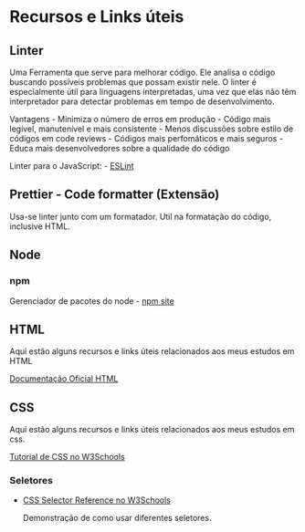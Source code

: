 # Recursos e Links úteis

## Linter

Uma Ferramenta que serve para melhorar código. Ele analisa o código buscando possíveis problemas que possam existir nele. O linter é especialmente útil para linguagens interpretadas, uma vez que elas não têm interpretador para detectar problemas em tempo de desenvolvimento.

Vantagens
     - Minimiza o número de erros em produção
     - Código mais legível, manutenível e mais consistente
     - Menos discussões sobre estilo de códigos em code reviews
     - Códigos mais perfomáticos e mais seguros
     - Educa mais desenvolvedores sobre a qualidade do código

Linter para o JavaScript:
    - [ESLint](https://eslint.org/)

## Prettier - Code formatter (Extensão)

Usa-se linter junto com um formatador.
Util na formatação do código, inclusive HTML.

## Node

### npm

Gerenciador de pacotes do node
    - [npm site](https://www.npmjs.com/)

## HTML

Aqui estão alguns recursos e links úteis relacionados aos meus estudos em HTML

[Documentação Oficial HTML](https://developer.mozilla.org/pt-BR/docs/Web/HTML)

## CSS

Aqui estão alguns recursos e links úteis relacionados aos meus estudos em css.

[Tutorial de CSS no W3Schools](https://www.w3schools.com/css/)

### Seletores

- [CSS Selector Reference no W3Schools](https://www.w3schools.com/cssref/css_selectors.php)

    Demonstração de como usar diferentes seletores.